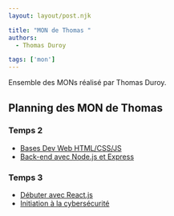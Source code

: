 ```yaml
---
layout: layout/post.njk

title: "MON de Thomas "
authors:
  - Thomas Duroy

tags: ['mon']
---
```


<!-- Début Résumé -->

Ensemble des MONs réalisé par Thomas Duroy.
  
<!-- Fin résumé -->

## Planning des MON de Thomas

### Temps 2

- [Bases Dev Web HTML/CSS/JS](./MON_2.1)
- [Back-end avec Node.js et Express](./MON_2.2)

### Temps 3

- [Débuter avec React.js](./MON_3.1)
- [Initiation à la cybersécurité](./MON_3.2/)
